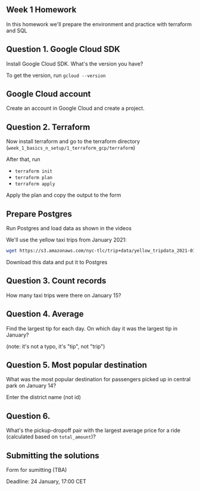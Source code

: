 ## Week 1 Homework

In this homework we'll prepare the environment 
and practice with terraform and SQL

## Question 1. Google Cloud SDK

Install Google Cloud SDK. What's the version you have? 

To get the version, run `gcloud --version`


## Google Cloud account 

Create an account in Google Cloud and create a project.


## Question 2. Terraform 

Now install terraform and go to the terraform directory (`week_1_basics_n_setup/1_terraform_gcp/terraform`)

After that, run

* `terraform init`
* `terraform plan`
* `terraform apply` 

Apply the plan and copy the output to the form




## Prepare Postgres 

Run Postgres and load data as shown in the videos

We'll use the yellow taxi trips from January 2021:

```bash
wget https://s3.amazonaws.com/nyc-tlc/trip+data/yellow_tripdata_2021-01.csv
```

Download this data and put it to Postgres

## Question 3. Count records 

How many taxi trips were there on January 15?

## Question 4. Average

Find the largest tip for each day. 
On which day it was the largest tip in January?

(note: it's not a typo, it's "tip", not "trip")

## Question 5. Most popular destination

What was the most popular destination for passengers picked up 
in central park on January 14?

Enter the district name (not id)

## Question 6. 

What's the pickup-dropoff pair with the largest 
average price for a ride (calculated based on `total_amount`)?


## Submitting the solutions

Form for sumitting (TBA)

Deadline: 24 January, 17:00 CET


